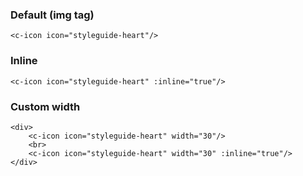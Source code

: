 ### Default (img tag)

```
<c-icon icon="styleguide-heart"/>
```

### Inline

```
<c-icon icon="styleguide-heart" :inline="true"/>
```

### Custom width

```
<div>
    <c-icon icon="styleguide-heart" width="30"/>
    <br>
    <c-icon icon="styleguide-heart" width="30" :inline="true"/>
</div>
```
